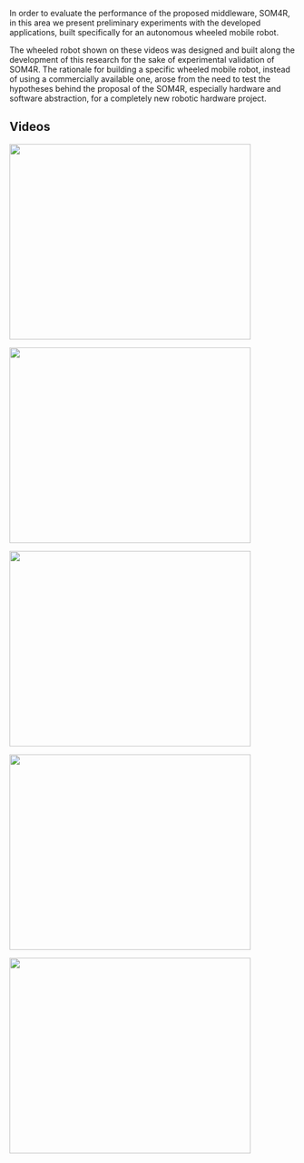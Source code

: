 In order to evaluate the performance of the proposed middleware, SOM4R, in this area we present preliminary experiments with the developed applications, built specifically for an autonomous wheeled mobile robot.

The wheeled robot shown on these videos was designed and built along the development of this research for the sake of experimental validation of SOM4R. The rationale for building a specific wheeled mobile robot, instead of using a commercially available one, arose from the need to test the hypotheses behind the proposal of the SOM4R, especially hardware and software abstraction, for a completely new robotic hardware project.

## Videos ##

<a href='https://www.youtube.com/watch?feature=player_embedded&v=bSoOqbzGmYQ' target='_blank'><img src='http://img.youtube.com/vi/G2iMuNAkWkE/0.jpg' width='425' height=344 /></a>

<a href='http://www.youtube.com/watch?feature=player_embedded&v=G2iMuNAkWkE' target='_blank'><img src='http://img.youtube.com/vi/G2iMuNAkWkE/0.jpg' width='425' height=344 /></a>

<a href='http://www.youtube.com/watch?feature=player_embedded&v=vqF8QrWX6LU' target='_blank'><img src='http://img.youtube.com/vi/vqF8QrWX6LU/0.jpg' width='425' height=344 /></a>

<a href='http://www.youtube.com/watch?feature=player_embedded&v=InUTArXFyMc' target='_blank'><img src='http://img.youtube.com/vi/InUTArXFyMc/0.jpg' width='425' height=344 /></a>

<a href='http://www.youtube.com/watch?feature=player_embedded&v=CSv3zVnXd0k' target='_blank'><img src='http://img.youtube.com/vi/CSv3zVnXd0k/0.jpg' width='425' height=344 /></a>
